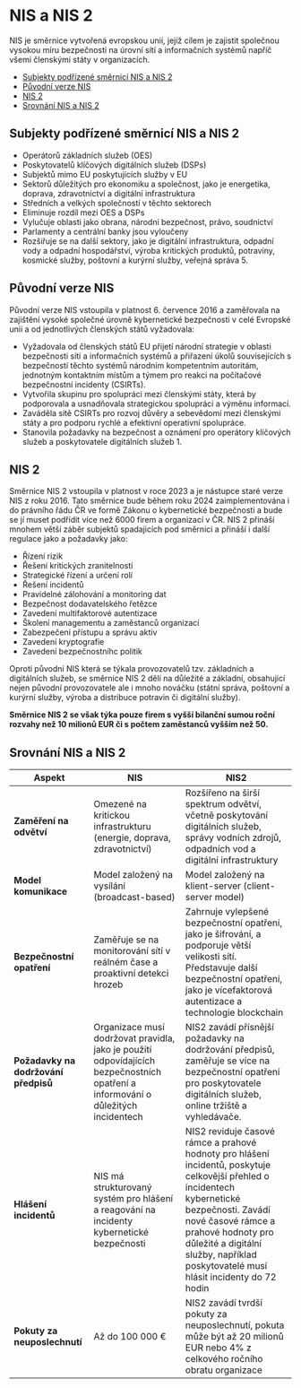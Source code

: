 # NIS a NIS 2
NIS je směrnice vytvořená evropskou unií, jejíž cílem je zajistit
společnou vysokou míru bezpečnosti na úrovní sítí a informačních systémů
napříč všemi členskými státy v organizacích. 
- [Subjekty podřízené směrnicí NIS a NIS 2](#subjekty-podrizene-smernici-nis-a-nis-2)
- [Původní verze NIS](#puvodni-verze-nis)
- [NIS 2](#nis-2)
- [Srovnání NIS a NIS 2](#srovnani-nis-a-nis-2)

## Subjekty podřízené směrnicí NIS a NIS 2
- Operátorů základních služeb (OES)
- Poskytovatelů klíčových digitálních služeb (DSPs)
- Subjektů mimo EU poskytujících služby v EU
- Sektorů důležitých pro ekonomiku a společnost, jako je energetika, doprava, zdravotnictví a digitální infrastruktura
- Středních a velkých společností v těchto sektorech
- Eliminuje rozdíl mezi OES a DSPs
- Vylučuje oblasti jako obrana, národní bezpečnost, právo, soudnictví
- Parlamenty a centrální banky jsou vyloučeny
- Rozšiřuje se na další sektory, jako je digitální infrastruktura, odpadní vody a odpadní hospodářství, výroba kritických produktů, potraviny, kosmické služby, poštovní a kurýrní služby, veřejná správa 5.

## Původní verze NIS
Původní verze NIS vstoupila v platnost 6. července 2016 a zaměřovala na zajištění vysoké společné úrovně kybernetické bezpečnosti v celé Evropské unii 
a od jednotlivých členských států vyžadovala:
- Vyžadovala od členských států EU přijetí národní strategie v oblasti bezpečnosti sítí a informačních systémů a přiřazení úkolů souvisejících s bezpečností těchto systémů národním kompetentním autoritám, jednotným kontaktním místům a týmem pro reakci na počítačové bezpečnostní incidenty (CSIRTs).
- Vytvořila skupinu pro spolupráci mezi členskými státy, která by podporovala a usnadňovala strategickou spolupráci a výměnu informací.
- Zaváděla sítě CSIRTs pro rozvoj důvěry a sebevědomí mezi členskými státy a pro podporu rychlé a efektivní operativní spolupráce.
- Stanovila požadavky na bezpečnost a oznámení pro operátory klíčových služeb a poskytovatele digitálních služeb 1.

## NIS 2
Směrnice NIS 2 vstoupila v platnost v roce 2023 a je nástupce staré verze NIS z roku 2016. Tato směrnice bude během roku 2024 zaimplementována i do právního řádu ČR ve formě
Zákonu o kybernetické bezpečnosti a bude se jí muset podřídit více než 6000 firem a organizací v ČR.
NIS 2 přináší mnohem větší záběr subjektů spadajicích pod směrnici a přináší i další regulace jako a požadavky jako:
- Řízení rizik
- Řešení kritických zranitelností
- Strategické řízení a určení rolí
- Řešení incidentů
- Pravidelné zálohování a monitoring dat
- Bezpečnost dodavatelského řetězce
- Zavedení multifaktorové autentizace
- Školení managementu a zaměstanců organizací
- Zabezpečení přístupu a správu aktiv
- Zavedení kryptografie
- Zavedení bezpečnostníhc politik

Oproti původní NIS která se týkala provozovatelů tzv. základních a digitálních služeb, se směrnice NIS 2 dělí na důležité a základní, obsahujicí nejen původní provozovatele ale i mnoho nováčku (státní správa, poštovní a kurýrní služby, výroba a distribuce potravin či digitální služby). 

**Směrnice NIS 2 se však týka pouze firem s vyšší bilanční sumou roční rozvahy než 10 milionů EUR či s počtem zaměstanců vyšším než 50.**

## Srovnání NIS a NIS 2
| Aspekt | NIS | NIS2 |
|--------|-----|------|
| **Zaměření na odvětví** | Omezené na kritickou infrastrukturu (energie, doprava, zdravotnictví) | Rozšířeno na širší spektrum odvětví, včetně poskytování digitálních služeb, správy vodních zdrojů, odpadních vod a digitální infrastruktury |
| **Model komunikace** | Model založený na vysílání (broadcast-based) | Model založený na klient-server (client-server model) |
| **Bezpečnostní opatření** | Zaměřuje se na monitorování sítí v reálném čase a proaktivní detekci hrozeb | Zahrnuje vylepšené bezpečnostní opatření, jako je šifrování, a podporuje větší velikosti sítí. Představuje další bezpečnostní opatření, jako je vícefaktorová autentizace a technologie blockchain |
| **Požadavky na dodržování předpisů** | Organizace musí dodržovat pravidla, jako je použití odpovídajících bezpečnostních opatření a informování o důležitých incidentech | NIS2 zavádí přísnější požadavky na dodržování předpisů, zaměřuje se více na bezpečnostní opatření pro poskytovatele digitálních služeb, online tržiště a vyhledávače. |
| **Hlášení incidentů** | NIS má strukturovaný systém pro hlášení a reagování na incidenty kybernetické bezpečnosti | NIS2 reviduje časové rámce a prahové hodnoty pro hlášení incidentů, poskytuje celkovější přehled o incidentech kybernetické bezpečnosti. Zavádí nové časové rámce a prahové hodnoty pro důležité a digitální služby, například poskytovatelé musí hlásit incidenty do 72 hodin |
| **Pokuty za neuposlechnutí** | Až do 100 000 €  | NIS2 zavádí tvrdší pokuty za neuposlechnutí, pokuta může být až 20 milionů EUR nebo 4% z celkového ročního obratu organizace |
